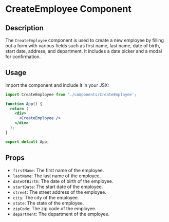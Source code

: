 # CreateEmployee Component

## Description
The `CreateEmployee` component is used to create a new employee by filling out a form with various fields such as first name, last name, date of birth, start date, address, and department. It includes a date picker and a modal for confirmation.

## Usage
Import the component and include it in your JSX:

```jsx
import CreateEmployee from './components/CreateEmployee';

function App() {
  return (
    <div>
      <CreateEmployee />
    </div>
  );
}

export default App;
```

## Props
- `firstName`: The first name of the employee.
- `lastName`: The last name of the employee.
- `dateOfBirth`: The date of birth of the employee.
- `startDate`: The start date of the employee.
- `street`: The street address of the employee.
- `city`: The city of the employee.
- `state`: The state of the employee.
- `zipCode`: The zip code of the employee.
- `department`: The department of the employee.

